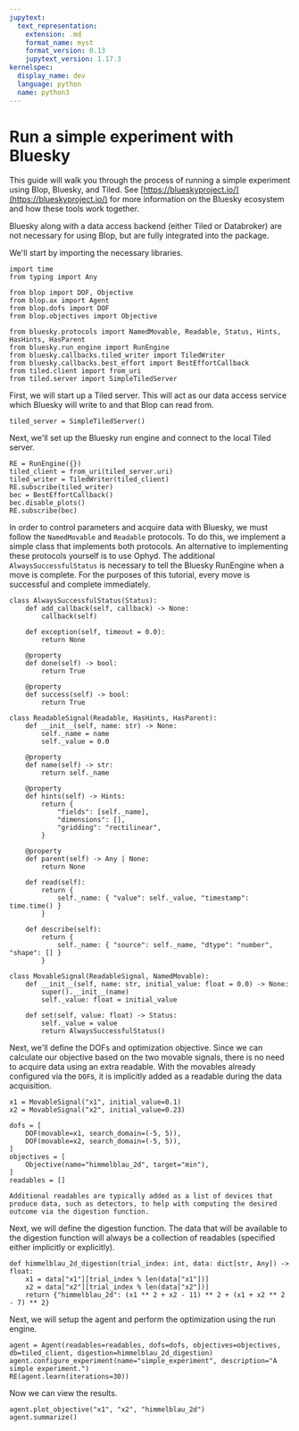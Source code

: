```yaml
---
jupytext:
  text_representation:
    extension: .md
    format_name: myst
    format_version: 0.13
    jupytext_version: 1.17.3
kernelspec:
  display_name: dev
  language: python
  name: python3
---
```


# Run a simple experiment with Bluesky

This guide will walk you through the process of running a simple experiment using Blop, Bluesky, and Tiled. See [https://blueskyproject.io/](https://blueskyproject.io/) for more information on the Bluesky ecosystem and how these tools work together.

Bluesky along with a data access backend (either Tiled or Databroker) are not necessary for using Blop, but are fully integrated into the package.

We'll start by importing the necessary libraries.

```{code-cell} ipython3
import time
from typing import Any

from blop import DOF, Objective
from blop.ax import Agent
from blop.dofs import DOF
from blop.objectives import Objective

from bluesky.protocols import NamedMovable, Readable, Status, Hints, HasHints, HasParent
from bluesky.run_engine import RunEngine
from bluesky.callbacks.tiled_writer import TiledWriter
from bluesky.callbacks.best_effort import BestEffortCallback
from tiled.client import from_uri
from tiled.server import SimpleTiledServer
```

First, we will start up a Tiled server. This will act as our data access service which Bluesky will write to and that Blop can read from.

```{code-cell} ipython3
tiled_server = SimpleTiledServer()
```

Next, we'll set up the Bluesky run engine and connect to the local Tiled server.

```{code-cell} ipython3
RE = RunEngine({})
tiled_client = from_uri(tiled_server.uri)
tiled_writer = TiledWriter(tiled_client)
RE.subscribe(tiled_writer)
bec = BestEffortCallback()
bec.disable_plots()
RE.subscribe(bec)
```

In order to control parameters and acquire data with Bluesky, we must follow the `NamedMovable` and `Readable` protocols. To do this, we implement a simple class that implements both protocols. An alternative to implementing these protocols yourself is to use Ophyd. The additional `AlwaysSuccessfulStatus` is necessary to tell the Bluesky RunEngine when a move is complete. For the purposes of this tutorial, every move is successful and complete immediately.

```{code-cell} ipython3
class AlwaysSuccessfulStatus(Status):
    def add_callback(self, callback) -> None:
        callback(self)

    def exception(self, timeout = 0.0):
        return None
    
    @property
    def done(self) -> bool:
        return True
    
    @property
    def success(self) -> bool:
        return True

class ReadableSignal(Readable, HasHints, HasParent):
    def __init__(self, name: str) -> None:
        self._name = name
        self._value = 0.0

    @property
    def name(self) -> str:
        return self._name

    @property
    def hints(self) -> Hints:
        return { 
            "fields": [self._name],
            "dimensions": [],
            "gridding": "rectilinear",
        }
    
    @property
    def parent(self) -> Any | None:
        return None

    def read(self):
        return {
            self._name: { "value": self._value, "timestamp": time.time() }
        }

    def describe(self):
        return {
            self._name: { "source": self._name, "dtype": "number", "shape": [] }
        }

class MovableSignal(ReadableSignal, NamedMovable):
    def __init__(self, name: str, initial_value: float = 0.0) -> None:
        super().__init__(name)
        self._value: float = initial_value

    def set(self, value: float) -> Status:
        self._value = value
        return AlwaysSuccessfulStatus()
```

    
Next, we'll define the DOFs and optimization objective. Since we can calculate our objective based on the two movable signals, there is no need to acquire data using an extra readable. With the movables already configured via the `DOF`s, it is implicitly added as a readable during the data acquisition.

```{code-cell} ipython3
x1 = MovableSignal("x1", initial_value=0.1)
x2 = MovableSignal("x2", initial_value=0.23)

dofs = [
    DOF(movable=x1, search_domain=(-5, 5)),
    DOF(movable=x2, search_domain=(-5, 5)),
]
objectives = [
    Objective(name="himmelblau_2d", target="min"),
]
readables = []
```

```{note}
Additional readables are typically added as a list of devices that produce data, such as detectors, to help with computing the desired outcome via the digestion function.
```

Next, we will define the digestion function. The data that will be available to the digestion function will always be a collection of readables (specified either implicitly or explicitly).

```{code-cell} ipython3
def himmelblau_2d_digestion(trial_index: int, data: dict[str, Any]) -> float:
    x1 = data["x1"][trial_index % len(data["x1"])]
    x2 = data["x2"][trial_index % len(data["x2"])]
    return {"himmelblau_2d": (x1 ** 2 + x2 - 11) ** 2 + (x1 + x2 ** 2 - 7) ** 2}
```

Next, we will setup the agent and perform the optimization using the run engine.
    
```{code-cell} ipython3
agent = Agent(readables=readables, dofs=dofs, objectives=objectives, db=tiled_client, digestion=himmelblau_2d_digestion)
agent.configure_experiment(name="simple_experiment", description="A simple experiment.")
RE(agent.learn(iterations=30))
```

Now we can view the results.

```{code-cell} ipython3
agent.plot_objective("x1", "x2", "himmelblau_2d")
agent.summarize()
```
